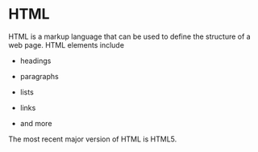 # HTML



HTML is a markup language that can be used to define the structure of a web page. HTML elements include



* headings

* paragraphs

* lists

* links

* and more



The most recent major version of HTML is HTML5.

